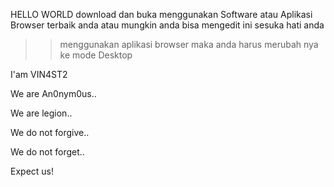 HELLO WORLD 
download dan buka menggunakan Software atau Aplikasi Browser terbaik anda 
atau mungkin anda bisa mengedit ini sesuka hati anda
>>menggunakan aplikasi browser maka anda harus merubah
nya ke mode Desktop

I'am VIN4ST2

We are An0nym0us..

We are legion..

We do not forgive..

We do not forget..

Expect us!
